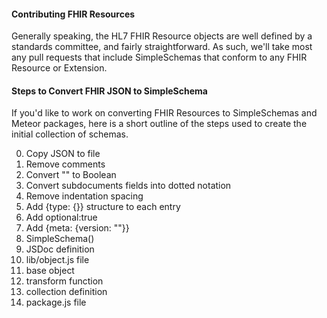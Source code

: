 
#### Contributing FHIR Resources

Generally speaking, the HL7 FHIR Resource objects are well defined by a standards committee, and fairly straightforward.  As such, we'll take most any pull requests that include SimpleSchemas that conform to any FHIR Resource or Extension.  

#### Steps to Convert FHIR JSON to SimpleSchema

If you'd like to work on converting FHIR Resources to SimpleSchemas and Meteor packages, here is a short outline of the steps used to create the initial collection of schemas.

0. Copy JSON to file
1. Remove comments
2. Convert "<boolean>" to Boolean
3. Convert subdocuments fields into dotted notation
4. Remove indentation spacing
5. Add {type: {}} structure to each entry
6. Add optional:true
7. Add {meta: {version: ""}}
8. SimpleSchema()
9. JSDoc definition
10. lib/object.js file
11. base object
12. transform function
13. collection definition
14. package.js file
